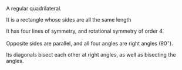 A regular quadrilateral.

It is a rectangle whose sides are all the same length

It has four lines of symmetry, and rotational symmetry of order 4.

Opposite sides are parallel, and all four angles are right angles
($90^{\circ}$).

Its diagonals bisect each other at right angles, as well as bisecting
the angles.
